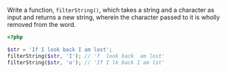 
Write a function, `filterString()`, which takes a string and a character as input and returns a new string, wherein the character passed to it is wholly removed from the word.

```php
<?php

$str = 'If I look back I am lost';
filterString($str, 'I'); // 'f  look back  am lost'
filterString($str, 'o'); // 'If I lk back I am lst'
```
